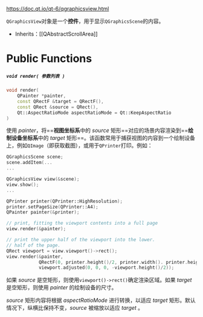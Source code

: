https://doc.qt.io/qt-6/qgraphicsview.html

`QGraphicsView`对象是一个**控件**，用于显示`QGraphicsScene`的内容。

- Inherits：[[QAbstractScrollArea]]

# Public Functions

##### `void render( 参数列表 )`

```cpp
void render(
	QPainter *painter,
	const QRectF &target = QRectF(),
	const QRect &source = QRect(),
	Qt::AspectRatioMode aspectRatioMode = Qt::KeepAspectRatio
)
```

使用 *painter*，将==**视图坐标系**中的 *source* 矩形==对应的场景内容渲染到==**绘制设备坐标系**中的 *target* 矩形==。该函数常用于捕获视图的内容到一个绘制设备上，例如`QImage`（即获取截图），或用于`QPrinter`打印。例如：

```cpp
QGraphicsScene scene;
scene.addItem(...
...

QGraphicsView view(&scene);
view.show();
...

QPrinter printer(QPrinter::HighResolution);
printer.setPageSize(QPrinter::A4);
QPainter painter(&printer);

// print, fitting the viewport contents into a full page
view.render(&painter);

// print the upper half of the viewport into the lower.
// half of the page.
QRect viewport = view.viewport()->rect();
view.render(&painter,
			QRectF(0, printer.height()/2, printer.width(). printer.height()/2),
			viewport.adjusted(0, 0, 0, -viewport.height()/2));
```

如果 *source* 是空矩形，则使用`viewport()->rect()`确定渲染区域。如果 *target* 是空矩形，则使用 *painter* 的绘制设备的尺寸。

*source* 矩形内容将根据 *aspectRatioMode* 进行转换，以适应 *target* 矩形。默认情况下，纵横比保持不变，*source* 被缩放以适应 *target* 。